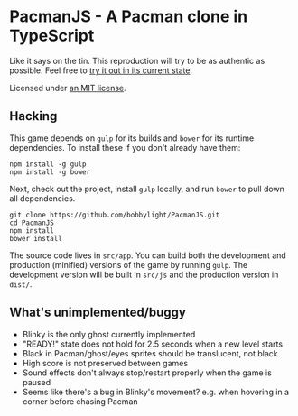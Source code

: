 PacmanJS - A Pacman clone in TypeScript
=======================================
Like it says on the tin.  This reproduction will try to be as authentic as
possible.  Feel free to [try it out in its current state](http://bobbylight.github.io/PacmanJS/).

Licensed under [an MIT license](LICENSE.txt).

## Hacking
This game depends on `gulp` for its builds and `bower` for its runtime
dependencies.  To install these if you don't already have them:

```shell
npm install -g gulp
npm install -g bower
```

Next, check out the project, install `gulp` locally, and run `bower` to pull
down all dependencies.

```shell
git clone https://github.com/bobbylight/PacmanJS.git
cd PacmanJS
npm install
bower install
```

The source code lives in `src/app`.  You can build both the development and
production (minified) versions of the game by running `gulp`.  The development
version will be built in `src/js` and the production version in `dist/`.

## What's unimplemented/buggy

* Blinky is the only ghost currently implemented
* "READY!" state does not hold for 2.5 seconds when a new level starts
* Black in Pacman/ghost/eyes sprites should be translucent, not black
* High score is not preserved between games
* Sound effects don't always stop/restart properly when the game is paused
* Seems like there's a bug in Blinky's movement?  e.g. when hovering in a
  corner before chasing Pacman
